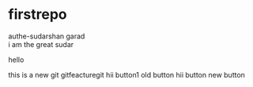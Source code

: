 # firstrepo
authe-sudarshan garad 
<br>
i am the great sudar

hello

this is a new git gitfeacturegit
hii button1 old button
hii button new button
 